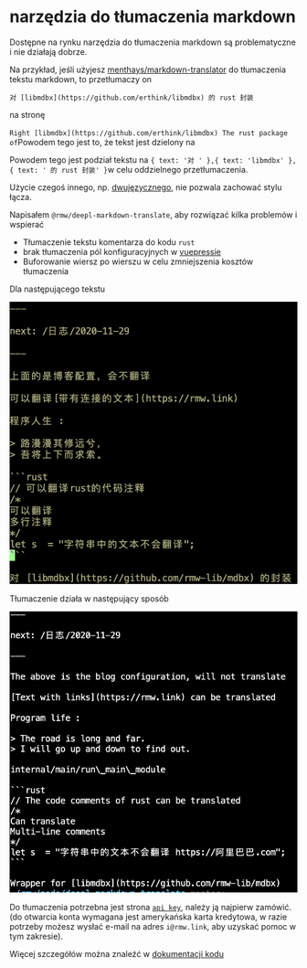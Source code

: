 # narzędzia do tłumaczenia markdown

Dostępne na rynku narzędzia do tłumaczenia markdown są problematyczne i nie działają dobrze.

Na przykład, jeśli użyjesz [menthays/markdown-translator](https://github.com/menthays/markdown-translator) do tłumaczenia tekstu markdown, to przetłumaczy on

`对 [libmdbx](https://github.com/erthink/libmdbx) 的 rust 封装`

na stronę

`Right [libmdbx](https://github.com/erthink/libmdbx) The rust package of`Powodem tego jest to, że tekst jest dzielony na

Powodem tego jest podział tekstu na `{ text: '对 ' },{ text: 'libmdbx' },{ text: ' 的 rust 封装' }`w celu oddzielnego przetłumaczenia.

Użycie czegoś innego, np. [dwujęzycznego](https://github.com/zjp-CN/bilingual/issues/22), nie pozwala zachować stylu łącza.

Napisałem `@rmw/deepl-markdown-translate`, aby rozwiązać kilka problemów i wspierać

* Tłumaczenie tekstu komentarza do kodu `rust`
* brak tłumaczenia pól konfiguracyjnych w [vuepressie](https://v2.vuepress.vuejs.org/zh/reference/default-theme/frontmatter.html#prev)
* Buforowanie wiersz po wierszu w celu zmniejszenia kosztów tłumaczenia

Dla następującego tekstu

![](https://raw.githubusercontent.com/gcxfd/img/gh-pages/nc10t5.png)

Tłumaczenie działa w następujący sposób

![](https://raw.githubusercontent.com/gcxfd/img/gh-pages/CytFEw.png)

Do tłumaczenia potrzebna jest strona [`api key`](https://www.deepl.com/pro-api), należy ją najpierw zamówić. (do otwarcia konta wymagana jest amerykańska karta kredytowa, w razie potrzeby możesz wysłać e-mail na adres `i@rmw.link`, aby uzyskać pomoc w tym zakresie).

Więcej szczegółów można znaleźć w [dokumentacji kodu](https://www.npmjs.com/package/@rmw/deepl-markdown-translate)